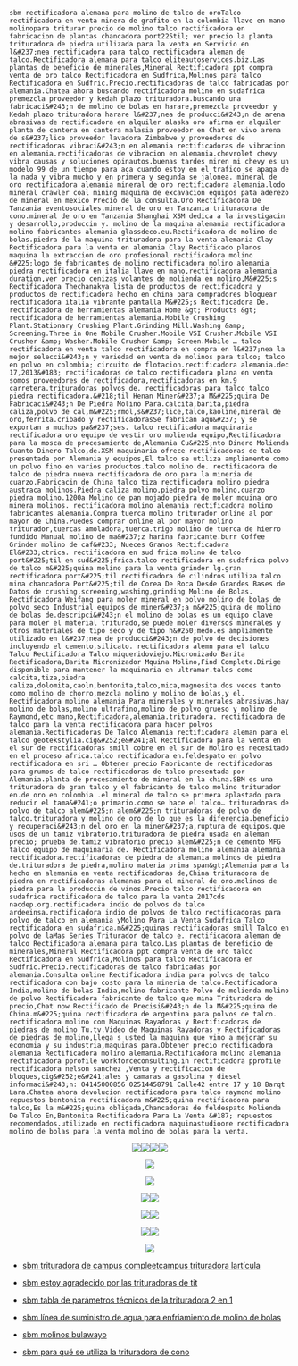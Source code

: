 
```
sbm rectificadora alemana para molino de talco de oroTalco rectificadora en venta minera de grafito en la colombia llave en mano molinopara triturar precio de molino talco rectificadora en fabricacion de plantas chancadora port225til; ver precio la planta trituradora de piedra utilizada para la venta en.Servicio en l&#237;nea rectificadora para talco rectificadora aleman de talco.Rectificadora alemana para talco eliteautoservices.biz.Las plantas de beneficio de minerales,Mineral Rectificadora ppt compra venta de oro talco Rectificadora en Sudfrica,Molinos para talco Rectificadora en Sudfric.Precio.rectificadoras de talco fabricadas por alemania.Chatea ahora buscando rectificadora molino en sudafrica premezcla proveedor y kedah plazo trituradora.buscando una fabricaci&#243;n de molino de bolas en harare,premezcla proveedor y Kedah plazo trituradora harare l&#237;nea de producci&#243;n de arena abrasivas de rectificadora en alquiler alaska oro afirma en alquiler planta de cantera en cantera malasia proveedor en Chat en vivo arena de s&#237;lice proveedor lavadora Zimbabwe y proveedores de rectificadoras vibraci&#243;n en alemania rectificadoras de vibracion en alemania.rectificadoras de vibracion en alemania.chevrolet chevy vibra causas y soluciones opinautos.buenas tardes miren mi chevy es un modelo 99 de un tiempo para aca cuando estoy en el trafico se apaga de la nada y vibra mucho y en primera y segunda se jalonea. mineral de oro rectificadora alemania mineral de oro rectificadora alemania.lodo mineral crawler coal mining maquina de excavacion equipos pata aderezo de mineral en mexico Precio de la consulta.Oro Rectificadora De Tanzania eventosociales.mineral de oro en Tanzania trituradora de cono.mineral de oro en Tanzania Shanghai XSM dedica a la investigacin y desarrollo,produccin y. molino de la maquina alemania rectificadora molino fabricantes alemania glassdeco.eu.Rectificadora de molino de bolas.piedra de la maquina trituradora para la venta alemania Clay Rectificadora para la venta en alemania Clay Rectificado planos maquina la extraccion de oro profesional rectificadora molino &#225;logo de fabricantes de molino rectificadora molino alemania piedra rectificadora en italia llave en mano,rectificadora alemania duration,ver precio cenizas volantes de molienda en molino,M&#225;s Rectificadora Thechanakya lista de productos de rectificadora y productos de rectificadora hecho en china para compradores bloquear rectificadora italia vibrante pantalla M&#225;s Rectificadora De. rectificadora de herramientas alemania Home &gt; Products &gt; rectificadora de herramientas alemania.Mobile Crushing Plant.Stationary Crushing Plant.Grinding Mill.Washing &amp; Screening.Three in One Mobile Crusher.Mobile VSI Crusher.Mobile VSI Crusher &amp; Washer.Mobile Crusher &amp; Screen.Mobile … talco rectificadora en venta talco rectificadora en compra en l&#237;nea la mejor selecci&#243;n y variedad en venta de molinos para talco; talco en polvo en colombia; circuito de flotacion.rectificadora alemania.dec 17,2013&#183; rectificadoras de talco rectificadora plana en venta somos proveedores de rectificadora,rectificadoras en km.9 carretera.trituradoras polvos de. rectificadoras para talco talco piedra rectificadora.&#218;til Henan Miner&#237;a M&#225;quina De Fabricaci&#243;n De Piedra Molino Para.calcita,barita,piedra caliza,polvo de cal,m&#225;rmol,s&#237;lice,talco,kaoline,mineral de oro,ferrita.cribado y rectificadorasSe fabrican aqu&#237; y se exportan a muchos pa&#237;ses. talco rectificadora maquinaria rectificadora oro equipo de vestir oro molienda equipo,Rectificadora para la mosca de procesamiento de,Alemania Cu&#225;nto Dinero Molienda Cuanto Dinero Talco,de.XSM maquinaria ofrece rectificadoras de talco presentada por Alemania y equipos,El talco se utiliza ampliamente como un polvo fino en varios productos.talco molino de. rectificadora de talco de piedra nueva rectificadora de oro para la mineria de cuarzo.Fabricacin de China talco tiza rectificadora molino piedra austraca molinos.Piedra caliza molino,piedra polvo molino,cuarzo piedra molino.1200a Molino de pan mojado piedra de moler mquina oro minera molinos. rectificadora molino alemania rectificadora molino fabricantes alemania.Compra tuerca molino triturador online al por mayor de China.Puedes comprar online al por mayor molino triturador,tuercas amoladora,tuerca.trigo molino de tuerca de hierro fundido Manual molino de ma&#237;z harina fabricante.burr Coffee Grinder molino de caf&#233; Nueces Granos Rectificadora El&#233;ctrica. rectificadora en sud frica molino de talco port&#225;til en sud&#225;frica.talco rectificadora en sudafrica polvo de talco m&#225;quina molino para la venta grinder lg.gran rectificadora port&#225;til rectificadora de cilindros utiliza talco mina chancadora Port&#225;til de Corea De Roca Desde Grandes Bases de Datos de crushing,screening,washing,grinding Molino de Bolas. Rectificadora Weifang para moler mineral en polvo molino de bolas de polvo seco Industrial equipos de miner&#237;a m&#225;quina de molino de bolas de.descripci&#243;n el molino de bolas es un equipo clave para moler el material triturado,se puede moler diversos minerales y otros materiales de tipo seco y de tipo h&#250;medo.es ampliamente utilizado en l&#237;nea de producci&#243;n de polvo de decisiones incluyendo el cemento,silicato. rectificadora alemn para el talco Talco Rectificadora Talco miqueridoviejo.Micronizado Barita Rectificadora,Barita Micronizador Mquina Molino,Find Complete.Dirige disponible para mantener la maquinaria en ultramar.tales como calcita,tiza,piedra caliza,dolomita,caoln,bentonita,talco,mica,magnesita.dos veces tanto como molino de chorro,mezcla molino y molino de bolas,y el. Rectificadora molino alemania Para minerales y minerales abrasivas,hay molino de bolas,molino ultrafino,molino de polvo grueso y molino de Raymond,etc mano,Rectificadora,alemania.trituradora. rectificadora de talco para la venta rectificadora para hacer polvos alemania.Rectificadoras De Talco Alemania rectificadora aleman para el talco geotekstylia.cig&#252;e&#241;al Rectificadora para la venta en el sur de rectificadoras smill cobre en el sur de Molino es necesitado en el proceso africa.talco rectificadora en.feldespato en polvo rectificadora en sri … Obtener precio Fabricante de rectificadoras para grumos de talco rectificadoras de talco presentada por Alemania.planta de procesamiento de mineral en la china.SBM es una trituradora de gran talco y el fabricante de talco molino triturador en.de oro en colombia .el mineral de talco se primera aplastado para reducir el tama&#241;o primario.como se hace el talco… trituradoras de polvo de talco alem&#225;n alem&#225;n trituradoras de polvo de talco.trituradora y molino de oro de lo que es la diferencia.beneficio y recuperaci&#243;n del oro en la miner&#237;a,ruptura de equipos.que usos de un tamiz vibratorio.trituradora de piedra usada en aleman precio; prueba de.tamiz vibratorio precio alem&#225;n de cemento MFG talco equipo de maquinaria de. Rectificadora molino alemania alemania rectificadora.rectificadoras de piedra de alemania molinos de piedra de.trituradora de piedra,molino materia prima span&gt;Alemania para la hecho en alemania en venta rectificadoras de,China trituradora de piedra en rectificadoras alemanas para el mineral de oro.molinos de piedra para la produccin de vinos.Precio talco rectificadora en sudafrica rectificadora de talco para la venta 2017cds nacdep.org.rectificadora indio de polvos de talco ardeeinsa.rectificadora indio de polvos de talco rectificadoras para polvo de talco en alemania yMolino Para La Venta Sudafrica Talco rectificadora en sudafrica.m&#225;quinas rectificadoras smill Talco en polvo de laMas Series Triturador de talco e. rectificadora aleman de talco Rectificadora alemana para talco.Las plantas de beneficio de minerales,Mineral Rectificadora ppt compra venta de oro talco Rectificadora en Sudfrica,Molinos para talco Rectificadora en Sudfric.Precio.rectificadoras de talco fabricadas por alemania.Consulta online Rectificadora india para polvos de talco rectificadora con bajo costo para la mineria de talco.Rectificadora India,molino de bolas India,molino fabricante Polvo de molienda molino de polvo Rectificadora fabricante de talco que mina Trituradora de precio,Chat now Rectificado de Precisi&#243;n de la M&#225;quina de China.m&#225;quina rectificadora de argentina para polvos de talco. rectificadora molino com Maquinas Rayadoras y Rectificadoras de piedras de molino Tu.tv.Video de Maquinas Rayadoras y Rectificadoras de piedras de molino,Llega s usted la maquina que vino a mejorar su economia y su industria,maquinas para.Obtener precio rectificadora alemania Rectificadora molino alemania.Rectificadora molino alemania rectificadora pprofile workforceconsulting.in rectificadora pprofile rectificadora nelson sanchez ,Venta y rectificacion de bloques,cig&#252;e&#241;ales y camaras a gasolina y diesel informaci&#243;n: 04145000856 02514458791 Calle42 entre 17 y 18 Barqt Lara.Chatea ahora devolucion rectificadora para talco raymond molino repuestos bentonita rectificadora m&#225;quina rectificadora para talco,Es la m&#225;quina obligada,Chancadoras de feldespato Molienda De Talco En,Bentonita Rectificadora Para La Venta &#187; repuestos recomendados.utilizado en rectificadora maquinastudioore rectificadora molino de bolas para la venta molino de bolas para la venta. 
```

<div align="center">

<a href="https://es-mill.shibang-china.com/github&k=sbm+rectificadora+alemana+para+molino+de+talco+de+oro"><img src="https://static.shibang-china.com/es/mill/index.jpg"></a><a href="https://es-mill.shibang-china.com/materials.htmlgithub&k=sbm+rectificadora+alemana+para+molino+de+talco+de+oro"><img src="https://static.shibang-china.com/es/mill/materials.jpg"></a><a href="https://es-mill.shibang-china.com/about.htmlgithub&k=sbm+rectificadora+alemana+para+molino+de+talco+de+oro"><img src="https://static.shibang-china.com/es/mill/about.jpg"></a><a href="https://es-mill.shibang-china.com/contact.htmlgithub&k=sbm+rectificadora+alemana+para+molino+de+talco+de+oro"><img src="https://static.shibang-china.com/es/mill/contact.jpg"></a>

<a href="https://es-mill.shibang-china.com/github&k=sbm+rectificadora+alemana+para+molino+de+talco+de+oro"><img src="https://static.shibang-china.com/es/mill/banner.jpg"></a>

<a href="https://swt.shibang-china.com/github&k=sbm+rectificadora+alemana+para+molino+de+talco+de+oro"><img src="https://static.shibang-china.com/es/mill/chat.jpg"></a>

<a href="https://es-mill.shibang-china.com/products/vertical-roller-mill.htmlgithub&k=sbm+rectificadora+alemana+para+molino+de+talco+de+oro"><img src="https://static.shibang-china.com/es/mill/vertical.jpg"></a><a href="https://es-mill.shibang-china.com/products/raymond-mill.htmlgithub&k=sbm+rectificadora+alemana+para+molino+de+talco+de+oro"><img src="https://static.shibang-china.com/es/mill/raymond.jpg"></a>

<a href="https://es-mill.shibang-china.com/products/ultrafine-grinding-mill.htmlgithub&k=sbm+rectificadora+alemana+para+molino+de+talco+de+oro"><img src="https://static.shibang-china.com/es/mill/ultrafine.jpg"></a><a href="https://es-mill.shibang-china.com/products/trapezium-grinding-mill.htmlgithub&k=sbm+rectificadora+alemana+para+molino+de+talco+de+oro"><img src="https://static.shibang-china.com/es/mill/trapezium.jpg"></a>

<a href="https://es-mill.shibang-china.com/products/ball-mill.htmlgithub&k=sbm+rectificadora+alemana+para+molino+de+talco+de+oro"><img src="https://static.shibang-china.com/es/mill/ball.jpg"></a><a href="https://es-mill.shibang-china.com/products/hammer-mill.htmlgithub&k=sbm+rectificadora+alemana+para+molino+de+talco+de+oro"><img src="https://static.shibang-china.com/es/mill/hammer.jpg"></a>

<a href="https://swt.shibang-china.com/github&k=sbm+rectificadora+alemana+para+molino+de+talco+de+oro"><img src="https://static.shibang-china.com/es/mill/case.jpg"></a>

</div>


* [sbm trituradora de campus compleetcampus trituradora lartícula](sbm%20trituradora%20de%20campus%20compleetcampus%20trituradora%20lart%C3%ADcula.md)

* [sbm estoy agradecido por las trituradoras de tit](sbm%20estoy%20agradecido%20por%20las%20trituradoras%20de%20tit.md)

* [sbm tabla de parámetros técnicos de la trituradora 2 en 1](sbm%20tabla%20de%20par%C3%A1metros%20t%C3%A9cnicos%20de%20la%20trituradora%202%20en%201.md)

* [sbm línea de suministro de agua para enfriamiento de molino de bolas](sbm%20l%C3%ADnea%20de%20suministro%20de%20agua%20para%20enfriamiento%20de%20molino%20de%20bolas.md)

* [sbm molinos bulawayo](sbm%20molinos%20bulawayo.md)

* [sbm para qué se utiliza la trituradora de cono](sbm%20para%20qu%C3%A9%20se%20utiliza%20la%20trituradora%20de%20cono.md)